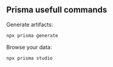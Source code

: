 ## Prisma usefull commands

Generate artifacts:

```bash
npx prisma generate
```

Browse your data:

```bash
npx prisma studio
```
